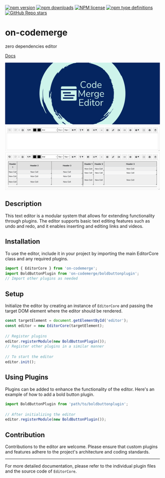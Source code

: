 [![npm version](https://badge.fury.io/js/on-codemerge.svg)](https://badge.fury.io/js/on-codemerge)
[![npm downloads](https://img.shields.io/npm/dw/on-codemerge)](https://badge.fury.io/js/on-codemerge)
[![NPM license](https://img.shields.io/npm/l/on-codemerge)](https://github.com/on-org/on-codemerge/blob/master/LICENSE)
[![npm type definitions](https://img.shields.io/npm/types/on-codemerge)](https://github.com/on-org/on-codemerge)
[![GitHub Repo stars](https://img.shields.io/github/stars/s00d/on-codemerge?style=social)](https://github.com/s00d/on-codemerge)

# on-codemerge

zero dependencies editor

[Docs](https://s00d.github.io/on-codemerge/)

<img src="https://github.com/s00d/on-codemerge/blob/main/branding/repository-open-graph-template_long.png?raw=true" alt="logo">
<img src="https://github.com/s00d/on-codemerge/blob/main/branding/Screenshot1.png?raw=true" alt="logo">
<img src="https://github.com/s00d/on-codemerge/blob/main/branding/Screenshot2.png?raw=true" alt="logo">

## Description

This text editor is a modular system that allows for extending functionality through plugins. The editor supports basic text editing features such as undo and redo, and it enables inserting and editing links and videos.

## Installation

To use the editor, include it in your project by importing the main EditorCore class and any required plugins.

```javascript
import { EditorCore } from 'on-codemerge';
import BoldButtonPlugin from 'on-codemerge/boldbuttonplugin';
// Import other plugins as needed
```

## Setup

Initialize the editor by creating an instance of `EditorCore` and passing the target DOM element where the editor should be rendered.

```javascript
const targetElement = document.getElementById('editor');
const editor = new EditorCore(targetElement);

// Register plugins
editor.registerModule(new BoldButtonPlugin());
// Register other plugins in a similar manner

// To start the editor
editor.init();
```

## Using Plugins

Plugins can be added to enhance the functionality of the editor. Here's an example of how to add a bold button plugin.

```javascript
import BoldButtonPlugin from 'path/to/boldbuttonplugin';

// After initializing the editor
editor.registerModule(new BoldButtonPlugin());
```


## Contribution

Contributions to the editor are welcome. Please ensure that custom plugins and features adhere to the project's architecture and coding standards.

---

For more detailed documentation, please refer to the individual plugin files and the source code of `EditorCore`.
